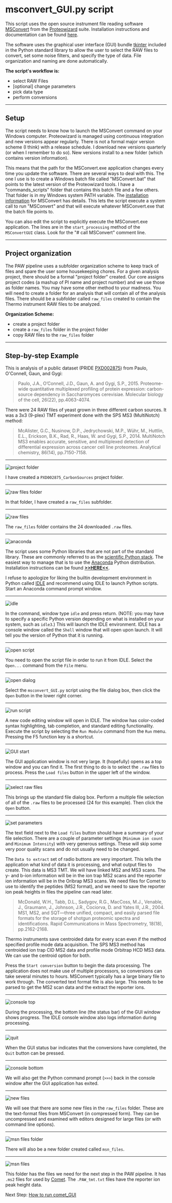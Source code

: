# msconvert_GUI.py script

This script uses the open source instrument file reading software [MSConvert](http://proteowizard.sourceforge.net/tools/msconvert.html) from the [Proteowizard](http://proteowizard.sourceforge.net/) suite. Installation instructions and documentation can be found [here](MSConvert.md).

The software uses the graphical user interface (GUI) bundle [tkinter](https://docs.python.org/3/library/tk.html) included in the Python standard library to allow the user to select the RAW files to convert, set some noise filters, and specify the type of data. File organization and naming are done automatically.

**The script's workflow is:**
- select RAW Files
- [optional] change parameters
- pick data type
- perform conversions

---

## Setup

The script needs to know how to launch the MSConvert command on your Windows computer. Proteowizard is managed using continuous integration and new versions appear regularly. There is not a formal major version scheme (I think) with a release schedule. I download new versions quarterly (or when I remember to do so). New versions install to a new folder (which contains version information).

This means that the path for the MSConvert.exe application changes every time you update the software. There are several ways to deal with this. The one I use is to create a Windows batch file called "MSConvert.bat" that points to the latest version of the Proteowizard tools. I have a "commands_scripts" folder that contains this batch file and a few others. That folder is in my Windows system PATH variable. The [installation information](MSConvert.md) for MSConvert has details. This lets the script execute a system call to run "MSConvert" and that will execute whatever MSConvert.exe that the batch file points to.

You can also edit the script to explicitly execute the MSConvert.exe application. The lines are in the `start_processing` method of the `MSConvertGUI` class. Look for the "# call MSConvert" comment line.

---

## Project organization

The PAW pipeline uses a subfolder organization scheme to keep track of files and spare the user some housekeeping chores. For a given analysis project, there should be a formal "project folder" created. Our core assigns project codes (a mashup of PI name and project number) and we use those as folder names. You may have some other method to your madness. You will need to create a folder for an analysis that will contain all of the analysis files. There should be a subfolder called `raw_files` created to contain the  Thermo instrument RAW files to be analyzed.

**Organization Scheme:**
- create a project folder
- create a `raw_files` folder in the project folder
- copy RAW files to the `raw_files` folder

---

## Step-by-step Example

This is analysis of a public dataset (PRIDE [PXD002875](https://www.ebi.ac.uk/pride/archive/projects/PXD002875)) from Paulo, O'Connell, Gaun, and Gygi:

> Paulo, J.A., O’Connell, J.D., Gaun, A. and Gygi, S.P., 2015. Proteome-wide quantitative multiplexed profiling of protein expression: carbon-source dependency in Saccharomyces cerevisiae. Molecular biology of the cell, 26(22), pp.4063-4074.

There were 24 RAW files of yeast grown in three different carbon sources. It was a 3x3 (9-plex) TMT experiment done with the SPS MS3 (MultiNotch) method:

> McAlister, G.C., Nusinow, D.P., Jedrychowski, M.P., Wühr, M., Huttlin, E.L., Erickson, B.K., Rad, R., Haas, W. and Gygi, S.P., 2014. MultiNotch MS3 enables accurate, sensitive, and multiplexed detection of differential expression across cancer cell line proteomes. Analytical chemistry, 86(14), pp.7150-7158.

---

![project folder](../images/msconvert_GUI/01_project-folder.png)

I have created a `PXD002875_CarbonSources` project folder.

---

![raw files folder](../images/msconvert_GUI/02_raw-folder.png)

In that folder, I have created a `raw_files` subfolder.

---

![raw files](../images/msconvert_GUI/03_raw-files.png)

The `raw_files` folder contains the 24 downloaded `.raw` files.

---

![anaconda](../images/msconvert_GUI/04_anaconda.png)

The script uses some Python libraries that are not part of the standard library. These are commonly referred to as the [scientific Python stack](https://www.scipy.org/about.html). The easiest way to manage that is to use the [Anaconda](https://www.anaconda.com/) Python distribution. Installation instructions can be found [**>>HERE<<**](Anaconda.md).

I refuse to apologize for liking the builtin development environment in Python called [IDLE](https://docs.python.org/3/library/idle.html) and recommend using IDLE to launch Python scripts. Start an Anaconda command prompt window.

---

![idle](../images/msconvert_GUI/05_idle.png)

In the command, window type `idle` and press return. (NOTE: you may have to specify a specific Python version depending on what is installed on your system, such as `idle3`.) This will launch the IDLE environment. IDLE has a console window called the `Shell` window that will open upon launch. It will tell you the version of Python that it is running.

---

![open script](../images/msconvert_GUI/06_open-script.png)

You need to open the script file in order to run it from IDLE. Select the `Open...` command from the `File` menu.

---

![open dialog](../images/msconvert_GUI/07_open-dialog.png)

Select the `msconvert_GUI.py` script using the file dialog box, then click the `Open` button in the lower right corner.

---

![run script](../images/msconvert_GUI/08_run-script.png)

A new code editing window will open in IDLE. The window has color-coded syntax highlighting, tab completion, and standard editing functionality. Execute the script by selecting the `Run Module` command from the `Run` menu. Pressing the F5 function key is a shortcut.

---

![GUI start](../images/msconvert_GUI/09_GUI-start.png)

The GUI application window is not very large. It (hopefully) opens as a top window and you can find it. The first thing to do is to select the `.raw` files to process. Press the `Load files` button in the upper left of the window.

---

![select raw files](../images/msconvert_GUI/10_select-raw.png)

This brings up the standard file dialog box. Perform a multiple file selection of all of the `.raw` files to be processed (24 for this example). Then click the `Open` button.

---

![set parameters](../images/msconvert_GUI/11_set-parameters.png)

The text field next to the `Load files` button should have a summary of your file selection. There are a couple of parameter settings (`Minimum ion count` and `Minimum Intensity`) with very generous settings. These will skip some very poor quality scans and do not usually need to be changed.

The `Data to extract` set of radio buttons are very important. This tells the application what kind of data it is processing, and what output files to create. This data is MS3 TMT. We will have linked MS2 and MS3 scans. The y- and b-ion information will be in the ion trap MS2 scans and the reporter ion information will be in the Oribrap MS3 scans. We need files for Comet to use to identify the peptides (MS2 format), and we need to save the reporter ion peak heights in files the pipeline can read later.

> McDonald, W.H., Tabb, D.L., Sadygov, R.G., MacCoss, M.J., Venable, J., Graumann, J., Johnson, J.R., Cociorva, D. and Yates III, J.R., 2004. MS1, MS2, and SQT—three unified, compact, and easily parsed file formats for the storage of shotgun proteomic spectra and identifications. Rapid Communications in Mass Spectrometry, 18(18), pp.2162-2168.

Thermo instruments save centroided data for every scan even if the method specified profile mode data acquisition. The SPS MS3 method has centroided ion trap CID MS2 data and profile mode Orbitrap HCD MS3 data. We can use the centroid option for both.

Press the `Start conversion` button to begin the data processing. The application does not make use of multiple processors, so conversions can take several minutes to hours. MSConvert typically has a large binary file to work through. The converted text format file is also large. This needs to be parsed to get the MS2 scan data and the extract the reporter ions.

---  

![console top](../images/msconvert_GUI/12_console-top.png)

During the processing, the bottom line (the status bar) of the GUI window shows progress. The IDLE console window also logs information during processing.

---

![quit](../images/msconvert_GUI/13_quit.png)

When the GUI status bar indicates that the conversions have completed, the `Quit` button can be pressed.

---

![console bottom](../images/msconvert_GUI/14_console-bottom.png)

We will also get the Python command prompt (`>>>`) back in the console window after the GUI application has exited.

---

![new files](../images/msconvert_GUI/15_new-files.png)

We will see that there are some new files in the `raw_files` folder. These are the text-format files from MSConvert (in compressed form). They can be uncompressed and examined with editors designed for large files (or with command line options).

---

![msn files folder](../images/msconvert_GUI/16_msn-folder.png)

There will also be a new folder created called `msn_files`.

---

![msn files](../images/msconvert_GUI/17_msn-files.png)

This folder has the files we need for the next step in the PAW pipeline. It has `.ms2` files for used by [Comet](http://comet-ms.sourceforge.net/). The `.PAW_tmt.txt` files have the reporter ion peak height data.

Next Step: [How to run comet_GUI](comet_GUI.md)
